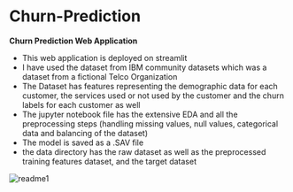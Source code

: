 # Churn-Prediction
**Churn Prediction Web Application**
- This web application is deployed on streamlit 
- I have used the dataset from IBM community datasets which was a dataset from a fictional Telco Organization
- The Dataset has features representing the demographic data for each customer, the services used or not used by the customer and the churn labels for each customer as well
- The jupyter notebook file has the extensive EDA and all the preprocessing steps (handling missing values, null values, categorical data and balancing of the dataset)
- The model is saved as a .SAV file
- the data directory has the raw dataset as well as the preprocessed training features dataset, and the target dataset
  
![readme1](https://github.com/SitanshuA091/Churn-Prediction/assets/109926055/f8d9b348-eecc-42db-b2b3-0a472e135ef0)
